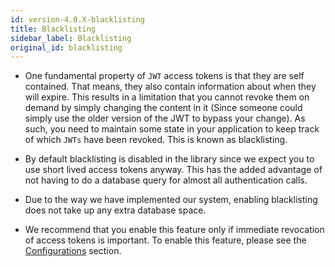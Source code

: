 ```yaml
---
id: version-4.0.X-blacklisting
title: Blacklisting
sidebar_label: Blacklisting
original_id: blacklisting
---
```


- One fundamental property of ```JWT``` access tokens is that they are self contained. That means, they also contain information about when they will expire. This results in a limitation that you cannot revoke them on demand by simply changing the content in it (Since someone could simply use the older version of the JWT to bypass your change). As such, you need to maintain some state in your application to keep track of which ```JWTs``` have been revoked. This is known as blacklisting.

- By default blacklisting is disabled in the library since we expect you to use short lived access tokens anyway. This has the added advantage of not having to do a database query for almost all authentication calls.

- Due to the way we have implemented our system, enabling blacklisting does not take up any extra database space.

- We recommend that you enable this feature only if immediate revocation of access tokens is important. <span class="highlighted-text">To enable this feature, please see the [Configurations](config) section.</span>